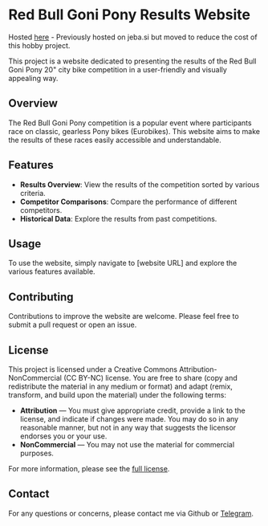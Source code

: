 # Red Bull Goni Pony Results Website

Hosted [here](https://rbgp.051200229.xyz) - Previously hosted on jeba.si but moved to reduce the cost of this hobby project.

This project is a website dedicated to presenting the results of the Red Bull Goni Pony 20" city bike competition in a user-friendly and visually appealing way.

## Overview

The Red Bull Goni Pony competition is a popular event where participants race on classic, gearless Pony bikes (Eurobikes). This website aims to make the results of these races easily accessible and understandable.

## Features

- **Results Overview**: View the results of the competition sorted by various criteria.
- **Competitor Comparisons**: Compare the performance of different competitors.
- **Historical Data**: Explore the results from past competitions.

## Usage

To use the website, simply navigate to [website URL] and explore the various features available.

## Contributing

Contributions to improve the website are welcome. Please feel free to submit a pull request or open an issue.

## License

This project is licensed under a Creative Commons Attribution-NonCommercial (CC BY-NC) license. You are free to share (copy and redistribute the material in any medium or format) and adapt (remix, transform, and build upon the material) under the following terms:

- **Attribution** — You must give appropriate credit, provide a link to the license, and indicate if changes were made. You may do so in any reasonable manner, but not in any way that suggests the licensor endorses you or your use.
- **NonCommercial** — You may not use the material for commercial purposes.

For more information, please see the [full license](https://creativecommons.org/licenses/by-nc/4.0/).

## Contact

For any questions or concerns, please contact me via Github or [Telegram](https://t.me/StellarStoic).